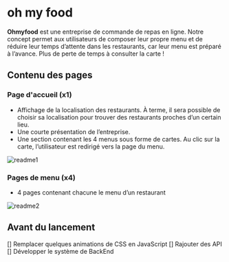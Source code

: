 # oh my food

<!-- description -->

**Ohmyfood** est une entreprise de commande de repas en ligne. Notre concept permet aux
utilisateurs de composer leur propre menu et de réduire leur temps d’attente dans les
restaurants, car leur menu est préparé à l’avance. Plus de perte de temps à consulter la
carte !

<!--Contenu des pages-->

## Contenu des pages

### Page d'accueil (x1)

- Affichage de la localisation des restaurants. À terme, il sera possible de choisir sa
  localisation pour trouver des restaurants proches d’un certain lieu.
- Une courte présentation de l’entreprise.
- Une section contenant les 4 menus sous forme de cartes. Au clic sur la carte,
  l’utilisateur est redirigé vers la page du menu.

![readme1](https://user-images.githubusercontent.com/117595347/236698530-6eca3426-060c-4f4c-91a9-4183b8073ef2.jpg)


### Pages de menu (x4)

- 4 pages contenant chacune le menu d’un restaurant

![readme2](https://user-images.githubusercontent.com/117595347/236698540-a6f6dc94-65cf-45fd-a717-699e2bda9e75.jpg)


## Avant du lancement

[] Remplacer quelques animations de CSS en JavaScript
[] Rajouter des API
[] Développer le système de BackEnd
